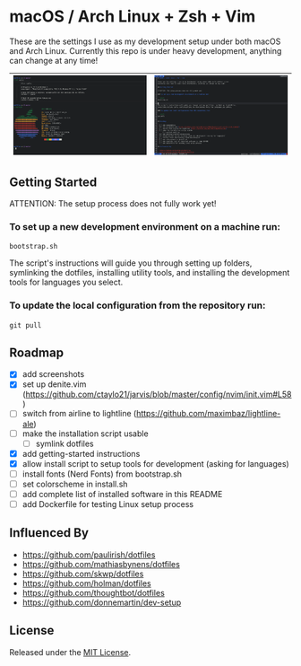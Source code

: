 # macOS / Arch Linux + Zsh + Vim

These are the settings I use as my development setup under both macOS and Arch Linux.
Currently this repo is under heavy development, anything can change at any time!

![](screenshot1.png) | ![](screenshot2.png)
-------------------- | --------------------

## Getting Started

ATTENTION: The setup process does not fully work yet!

### To set up a new development environment on a machine run:

```shell
bootstrap.sh
```

The script's instructions will guide you through setting up folders, symlinking the dotfiles,
installing utility tools, and installing the development tools for languages you select.

### To update the local configuration from the repository run:

```shell
git pull
```

## Roadmap

- [x] add screenshots
- [x] set up denite.vim (https://github.com/ctaylo21/jarvis/blob/master/config/nvim/init.vim#L58)
- [ ] switch from airline to lightline (https://github.com/maximbaz/lightline-ale)
- [ ] make the installation script usable
	- [ ] symlink dotfiles
- [x] add getting-started instructions
- [x] allow install script to setup tools for development (asking for languages)
- [ ] install fonts (Nerd Fonts) from bootstrap.sh
- [ ] set colorscheme in install.sh
- [ ] add complete list of installed software in this README
- [ ] add Dockerfile for testing Linux setup process

## Influenced By

- https://github.com/paulirish/dotfiles
- https://github.com/mathiasbynens/dotfiles
- https://github.com/skwp/dotfiles
- https://github.com/holman/dotfiles
- https://github.com/thoughtbot/dotfiles
- https://github.com/donnemartin/dev-setup

## License

Released under the [MIT License](LICENSE).
